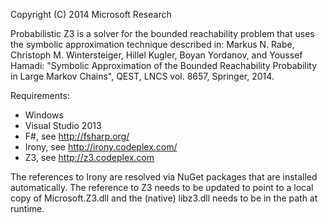 Copyright (C) 2014 Microsoft Research

Probabilistic Z3 is a solver for the bounded reachability problem that uses the
symbolic approximation technique described in: Markus N. Rabe, Christoph
M. Wintersteiger, Hillel Kugler, Boyan Yordanov, and Youssef Hamadi: "Symbolic
Approximation of the Bounded Reachability Probability in Large Markov Chains",
QEST, LNCS vol. 8657, Springer, 2014.

Requirements: 
 - Windows
 - Visual Studio 2013
 - F#, see http://fsharp.org/
 - Irony, see http://irony.codeplex.com/
 - Z3, see http://z3.codeplex.com

The references to Irony are resolved via NuGet packages that are installed 
automatically. The reference to Z3 needs to be updated to point to a local 
copy of Microsoft.Z3.dll and the (native) libz3.dll needs to be in the path
at runtime. 

